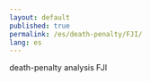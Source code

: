 ```yaml
---
layout: default
published: true
permalink: /es/death-penalty/FJI/
lang: es
---
```


death-penalty analysis FJI
